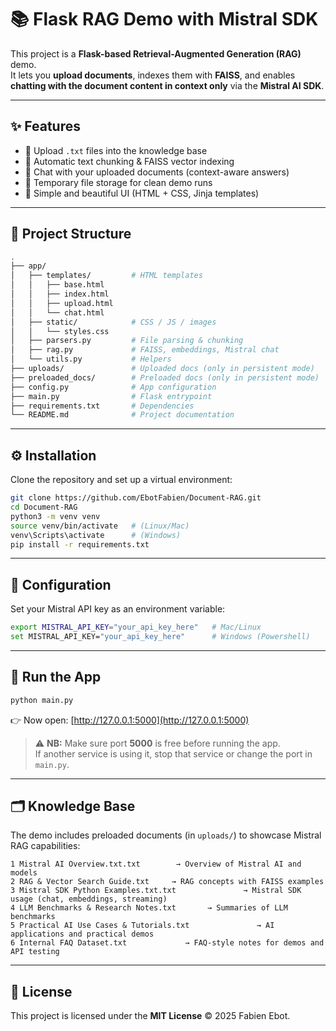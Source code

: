 # 📚 Flask RAG Demo with Mistral SDK

This project is a **Flask-based Retrieval-Augmented Generation (RAG)** demo.  
It lets you **upload documents**, indexes them with **FAISS**, and enables **chatting with the document content in context only** via the **Mistral AI SDK**.

---

## ✨ Features

- 🔹 Upload `.txt` files into the knowledge base  
- 🔹 Automatic text chunking & FAISS vector indexing  
- 🔹 Chat with your uploaded documents (context-aware answers)  
- 🔹 Temporary file storage for clean demo runs  
- 🔹 Simple and beautiful UI (HTML + CSS, Jinja templates)  

---

## 📂 Project Structure

```bash
.
├── app/
│   ├── templates/         # HTML templates
│   │   ├── base.html
│   │   ├── index.html
│   │   ├── upload.html
│   │   └── chat.html
│   ├── static/            # CSS / JS / images
│   │   └── styles.css
│   ├── parsers.py         # File parsing & chunking
│   ├── rag.py             # FAISS, embeddings, Mistral chat
│   └── utils.py           # Helpers
├── uploads/               # Uploaded docs (only in persistent mode)
├── preloaded_docs/        # Preloaded docs (only in persistent mode)
├── config.py              # App configuration
├── main.py                # Flask entrypoint
├── requirements.txt       # Dependencies
└── README.md              # Project documentation
```
---
## ⚙️ Installation

Clone the repository and set up a virtual environment:

```bash
git clone https://github.com/EbotFabien/Document-RAG.git
cd Document-RAG
python3 -m venv venv
source venv/bin/activate   # (Linux/Mac)
venv\Scripts\activate      # (Windows)
pip install -r requirements.txt 
```
---
## 🔑 Configuration

Set your Mistral API key as an environment variable:

```bash
export MISTRAL_API_KEY="your_api_key_here"   # Mac/Linux
set MISTRAL_API_KEY="your_api_key_here"      # Windows (Powershell)
```
---
## 🚀 Run the App
```bash
python main.py
```

👉 Now open: [http://127.0.0.1:5000](http://127.0.0.1:5000)

> ⚠️ **NB:** Make sure port **5000** is free before running the app.  
> If another service is using it, stop that service or change the port in `main.py`.

---
## 🗂️ Knowledge Base

The demo includes preloaded documents (in `uploads/`) to showcase Mistral RAG capabilities:

```text
1 Mistral AI Overview.txt.txt        → Overview of Mistral AI and models
2 RAG & Vector Search Guide.txt     → RAG concepts with FAISS examples
3 Mistral SDK Python Examples.txt.txt               → Mistral SDK usage (chat, embeddings, streaming)
4 LLM Benchmarks & Research Notes.txt       → Summaries of LLM benchmarks
5 Practical AI Use Cases & Tutorials.txt               → AI applications and practical demos
6 Internal FAQ Dataset.txt             → FAQ-style notes for demos and API testing
```

---
## 📝 License

This project is licensed under the **MIT License** © 2025 Fabien Ebot.

